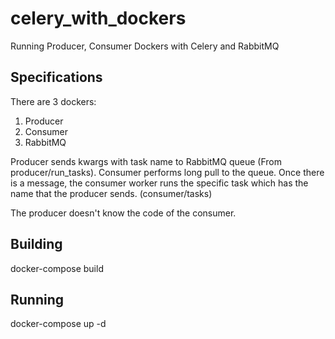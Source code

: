 # celery_with_dockers
Running Producer, Consumer Dockers with Celery and RabbitMQ

## Specifications

There are 3 dockers:
1. Producer
2. Consumer
3. RabbitMQ

Producer sends kwargs with task name to RabbitMQ queue (From producer/run_tasks).
Consumer performs long pull to the queue. 
Once there is a message, the consumer worker runs the specific task which has the name that the producer sends. (consumer/tasks)

The producer doesn't know the code of the consumer.

## Building

docker-compose build

## Running

docker-compose up -d




